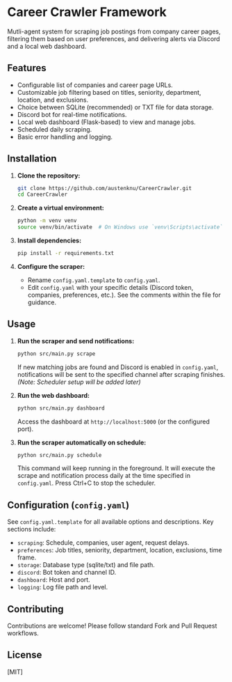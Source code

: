 # Career Crawler Framework

Mutli-agent system for scraping job postings from company career pages,
filtering them based on user preferences, and delivering alerts via Discord and a
local web dashboard.

## Features

-   Configurable list of companies and career page URLs.
-   Customizable job filtering based on titles, seniority, department, location, and exclusions.
-   Choice between SQLite (recommended) or TXT file for data storage.
-   Discord bot for real-time notifications.
-   Local web dashboard (Flask-based) to view and manage jobs.
-   Scheduled daily scraping.
-   Basic error handling and logging.

## Installation

1.  **Clone the repository:**
    ```bash
    git clone https://github.com/austenknu/CareerCrawler.git
    cd CareerCrawler
    ```

2.  **Create a virtual environment:**
    ```bash
    python -m venv venv
    source venv/bin/activate  # On Windows use `venv\Scripts\activate`
    ```

3.  **Install dependencies:**
    ```bash
    pip install -r requirements.txt
    ```

4.  **Configure the scraper:**
    -   Rename `config.yaml.template` to `config.yaml`.
    -   Edit `config.yaml` with your specific details (Discord token, companies, preferences, etc.). See the comments within the file for guidance.

## Usage

1.  **Run the scraper and send notifications:**
    ```bash
    python src/main.py scrape
    ```
    If new matching jobs are found and Discord is enabled in `config.yaml`,
    notifications will be sent to the specified channel after scraping finishes.
    *(Note: Scheduler setup will be added later)*

2.  **Run the web dashboard:**
    ```bash
    python src/main.py dashboard
    ```
    Access the dashboard at `http://localhost:5000` (or the configured port).

3.  **Run the scraper automatically on schedule:**
    ```bash
    python src/main.py schedule
    ```
    This command will keep running in the foreground. It will execute the scrape
    and notification process daily at the time specified in `config.yaml`.
    Press Ctrl+C to stop the scheduler.

## Configuration (`config.yaml`)

See `config.yaml.template` for all available options and descriptions. Key sections include:

-   `scraping`: Schedule, companies, user agent, request delays.
-   `preferences`: Job titles, seniority, department, location, exclusions, time frame.
-   `storage`: Database type (sqlite/txt) and file path.
-   `discord`: Bot token and channel ID.
-   `dashboard`: Host and port.
-   `logging`: Log file path and level.

## Contributing

Contributions are welcome! Please follow standard Fork and Pull Request workflows.

## License

[MIT] 
